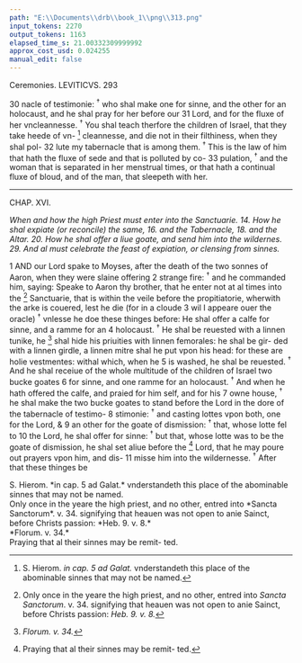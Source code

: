```yaml
---
path: "E:\\Documents\\drb\\book_1\\png\\313.png"
input_tokens: 2270
output_tokens: 1163
elapsed_time_s: 21.00332309999992
approx_cost_usd: 0.024255
manual_edit: false
---
```

Ceremonies. LEVITICVS. 293

30 nacle of testimonie: <sup>†</sup> who shal make one for sinne, and the other for an holocaust, and he shal pray for her before our
31 Lord, and for the fluxe of her vncleannesse. <sup>†</sup> You shal teach therfore the children of Israel, that they take heede of vn- [^1]
cleannesse, and die not in their filthiness, when they shal pol-
32 lute my tabernacle that is among them. <sup>†</sup> This is the law
of him that hath the fluxe of sede and that is polluted by co-
33 pulation, <sup>†</sup> and the woman that is separated in her menstrual
times, or that hath a continual fluxe of bloud, and of the man,
that sleepeth with her.

<hr>

CHAP. XVI.

*When and how the high Priest must enter into the Sanctuarie. 14. How he shal expiate (or reconcile) the same, 16. and the Tabernacle, 18. and the Altar. 20. How he shal offer a liue goate, and send him into the wildernes. 29. And al must celebrate the feast of expiation, or clensing from sinnes.*

1 AND our Lord spake to Moyses, after the death of the
two sonnes of Aaron, when they were slaine offering
2 strange fire: <sup>†</sup> and he commanded him, saying: Speake to
Aaron thy brother, that he enter not at al times into the [^2]
Sanctuarie, that is within the veile before the propitiatorie,
wherwith the arke is couered, lest he die (for in a cloude
3 wil I appeare ouer the oracle) <sup>†</sup> vnlesse he doe these thinges
before: He shal offer a calfe for sinne, and a ramme for an
4 holocaust. <sup>†</sup> He shal be reuested with a linnen tunike, he [^3]
shal hide his priuities with linnen femorales: he shal be gir-
ded with a linnen girdle, a linnen mitre shal he put vpon his
head: for these are holie vestmentes: withal which, when he
5 is washed, he shal be reuested. <sup>†</sup> And he shal receiue of the
whole multitude of the children of Israel two bucke goates
6 for sinne, and one ramme for an holocaust. <sup>†</sup> And when
he hath offered the calfe, and praied for him self, and for his
7 owne house, <sup>†</sup> he shal make the two bucke goates to
stand before the Lord in the dore of the tabernacle of testimo-
8 stimonie: <sup>†</sup> and casting lottes vpon both, one for the Lord, &
9 an other for the goate of dismission: <sup>†</sup> that, whose lotte fel to
10 the Lord, he shal offer for sinne: <sup>†</sup> but that, whose lotte was
to be the goate of dismission, he shal set aliue before the [^4]
Lord, that he may poure out prayers vpon him, and dis-
11 misse him into the wildernesse. <sup>†</sup> After that these thinges be

[^1]: S. Hierom. *in cap. 5 ad Galat.* vnderstandeth this place of the abominable sinnes that may not be named.

[^2]: Only once in the yeare the high priest, and no other, entred into *Sancta Sanctorum*. v. 34. signifying that heauen was not open to anie Sainct, before Christs passion: *Heb. 9. v. 8.*

[^3]: *Florum. v. 34.*

[^4]: Praying that al their sinnes may be remit- ted.

<aside>S. Hierom. *in cap. 5 ad Galat.* vnderstandeth this place of the abominable sinnes that may not be named.</aside>

<aside>Only once in the yeare the high priest, and no other, entred into *Sancta Sanctorum*. v. 34. signifying that heauen was not open to anie Sainct, before Christs passion: *Heb. 9. v. 8.*</aside>

<aside>*Florum. v. 34.*</aside>

<aside>Praying that al their sinnes may be remit- ted.</aside>